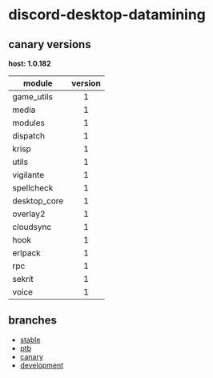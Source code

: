 # discord-desktop-datamining

## canary versions

**host: 1.0.182**

| module | version |
| ------ | :-----: |
| game_utils | 1 |
| media | 1 |
| modules | 1 |
| dispatch | 1 |
| krisp | 1 |
| utils | 1 |
| vigilante | 1 |
| spellcheck | 1 |
| desktop_core | 1 |
| overlay2 | 1 |
| cloudsync | 1 |
| hook | 1 |
| erlpack | 1 |
| rpc | 1 |
| sekrit | 1 |
| voice | 1 |

## branches

- [stable](https://github.com/OpenAsar/discord-desktop-datamining/tree/stable)
- [ptb](https://github.com/OpenAsar/discord-desktop-datamining/tree/ptb)
- [canary](https://github.com/OpenAsar/discord-desktop-datamining/tree/canary)
- [development](https://github.com/OpenAsar/discord-desktop-datamining/tree/development)